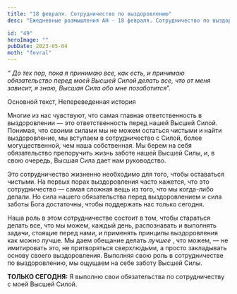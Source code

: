 ```yaml
---
title: "18 февраля. Сотрудничество по выздоровлению"
desc: "Ежедневные размышления АН - 18 февраля. Сотрудничество по выздоровлению"

id: "49"
heroImage: ""
pubDate: 2023-05-04
moth: "fevral"
---
```


_“ До тех пор, пока я принимаю все, как есть, и принимаю обязательство перед
моей Высшей Силой делать все, что от меня зависит, я знаю, Высшая Сила обо мне
позаботится”._

Основной текст, Непереведенная история

Многие из нас чувствуют, что самая главная ответственность в выздоровлении —
это ответственность перед нашей Высшей Силой. Понимая, что своими силами мы не
можем остаться чистыми и найти выздоровление, мы вступаем в сотрудничество с
Силой, более могущественной, чем наша собственная. Мы берем на себя
обязательство препоручить жизнь заботе нашей Высшей Силы, и, в свою очередь,
Высшая Сила дает нам руководство.

Это сотрудничество жизненно необходимо для того, чтобы оставаться чистыми. На
первых порах выздоровления часто кажется, что это сотрудничество — самая
сложная вещь из того, что мы когда-либо делали. Но сила нашего обязательства
перед выздоровлением и сила заботы Бога достаточны, чтобы поддержать нас
только сегодня.

Наша роль в этом сотрудничестве состоит в том, чтобы стараться делать все, что
мы можем, каждый день, распознавать и выполнять задачи, стоящие перед нами, и
применять принципы выздоровления как можно лучше. Мы даем обещание делать
_лучшее_ , что можем, — не имитировать это, не притворяться сверхлюдьми, а
просто закладывать основу своего выздоровления. Выполняя свою роль в
сотрудничестве по выздоровлению, мы ощущаем на себе заботу Высшей Силы.

**ТОЛЬКО СЕГОДНЯ:** Я выполню свои обязательства по сотрудничеству с моей
Высшей Силой.
